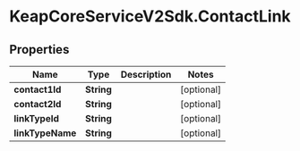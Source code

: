 # KeapCoreServiceV2Sdk.ContactLink

## Properties

Name | Type | Description | Notes
------------ | ------------- | ------------- | -------------
**contact1Id** | **String** |  | [optional] 
**contact2Id** | **String** |  | [optional] 
**linkTypeId** | **String** |  | [optional] 
**linkTypeName** | **String** |  | [optional] 



